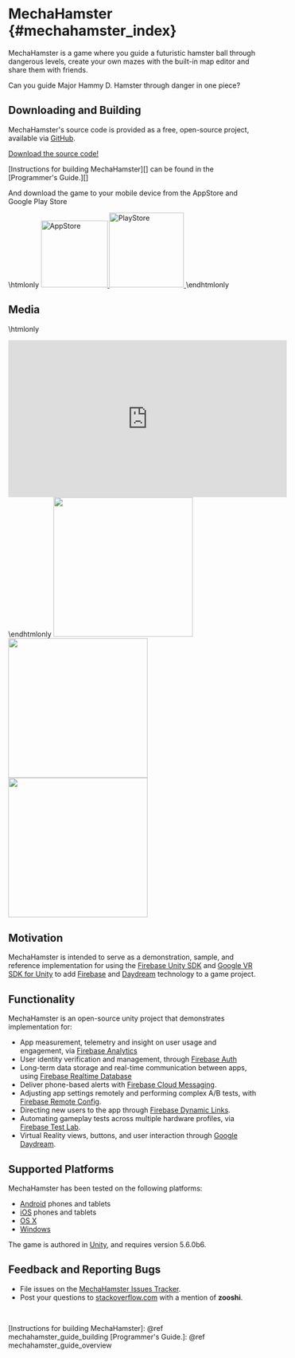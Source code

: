 MechaHamster    {#mechahamster_index}
======

MechaHamster is a game where you guide a futuristic hamster ball through
dangerous levels, create your own mazes with the built-in map editor and
share them with friends.

Can you guide Major Hammy D. Hamster through danger in one piece?


## Downloading and Building

MechaHamster's source code is provided as a free, open-source project,
available via [GitHub][].

[Download the source code!][]

[Instructions for building MechaHamster][] can be found in the [Programmer's Guide.][]

And download the game to your mobile device from the AppStore and Google Play Store

\htmlonly
<a href="https://itunes.apple.com/us/app/mechahamster/id1286046770?mt=8&ign-mpt=uo%3D4">
  <img src="app_store_badge.png" width="134px" alt="AppStore"/>
</a>
<a href="https://play.google.com/store/apps/details?id=com.google.fpl.mechahamster&hl=en">
  <img src="google_play_badge.png" width="150px" alt="PlayStore"/>
</a>
\endhtmlonly

## Media

\htmlonly
<iframe width="560" height="315"
    src="https://www.youtube.com/embed/0mhYrDJ5Dfw"
    frameborder="0" allowfullscreen>
</iframe>
\endhtmlonly

<img src="title_screen.png" style="height: 20em"/>

<img src="editor.png" style="height: 20em"/>

<img src="gameplay1.png" style="height: 20em"/>


## Motivation

MechaHamster is intended to serve as a demonstration, sample, and reference
implementation for using the [Firebase Unity SDK][] and [Google VR SDK for Unity][]
to add [Firebase][] and [Daydream][] technology to a game project.


## Functionality

MechaHamster is an open-source unity project that demonstrates implementation for:

* App measurement, telemetry and insight on user usage and engagement, via [Firebase Analytics][]
* User identity verification and management, through [Firebase Auth][]
* Long-term data storage and real-time communication between apps, using [Firebase Realtime Database][]
* Deliver phone-based alerts with [Firebase Cloud Messaging][].
* Adjusting app settings remotely and performing complex A/B tests, with [Firebase Remote Config][].
* Directing new users to the app through [Firebase Dynamic Links][].
* Automating gameplay tests across multiple hardware profiles, via [Firebase Test Lab][].
* Virtual Reality views, buttons, and user interaction through [Google Daydream][].


## Supported Platforms

MechaHamster has been tested on the following platforms:

   * [Android][] phones and tablets
   * [iOS][] phones and tablets
   * [OS X][]
   * [Windows][]

The game is authored in [Unity][], and requires version 5.6.0b6.


## Feedback and Reporting Bugs

   * File issues on the [MechaHamster Issues Tracker][].
   * Post your questions to [stackoverflow.com][] with a mention of
     **zooshi**.

<br>


  [Google]: https://google.com
  [Firebase]: https://firebase.google.com/docs/
  [Daydream]: https://developers.google.com/vr/daydream/overview
  [Google Daydream]: https://developers.google.com/vr/daydream/overview
  [Google VR SDK for Unity]: https://developers.google.com/vr/unity/
  [Firebase Unity SDK]: https://firebase.google.com/docs/unity/setup

  [Firebase Analytics]: https://firebase.google.com/docs/analytics/
  [Firebase Auth]: https://firebase.google.com/docs/auth/
  [Firebase Realtime Database]: https://firebase.google.com/docs/database/
  [Firebase Cloud Messaging]: https://firebase.google.com/docs/cloud-messaging/
  [Firebase Remote Config]: https://firebase.google.com/docs/remote-config/
  [Firebase Dynamic Links]: https://firebase.google.com/docs/dynamic-links/
  [Firebase Test Lab]: https://firebase.google.com/docs/test-lab/
  [Unity]: https://unity3d.com/



  [Android]: https://www.android.com
  [iOS]: https://www.apple.com/ios/
  [OS X]: https://www.apple.com/osx/
  [Windows]: https://windows.microsoft.com


  [GitHub]: https://github.com/google/mechahamster
  [GitHub Releases Page]: http://github.com/google/mechahamster/releases
  [Download the source code!]: https://github.com/google/mechahamster
  [stackoverflow.com]: http://stackoverflow.com/search?q=mechahamster
  [MechaHamster Issues Tracker]: http://github.com/google/mechahamster/issues
  [Instructions for building MechaHamster]: @ref mechahamster_guide_building
  [Programmer's Guide.]: @ref mechahamster_guide_overview
